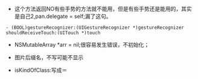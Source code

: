 - 这个方法返回NO有些手势的方法就不能用，但是有些手势还是能用的，其实是自己2,pan.delegate = self;漏了这句。

```
- (BOOL)gestureRecognizer:(UIGestureRecognizer *)gestureRecognizer shouldReceiveTouch:(UITouch *)touch
```

- NSMutableArray *arr = nil;很容易发生错误，不初始化；

- 图片后缀名，不写可能不显示

- isKindOfClass:写成＝